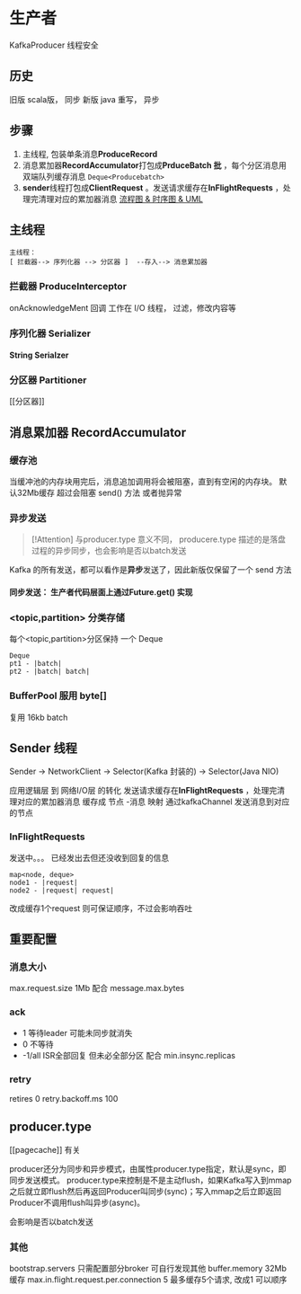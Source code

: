 # 生产者
KafkaProducer 线程安全

## 历史
旧版 scala版， 同步
新版 java 重写， 异步
## 步骤
1. 主线程, 包装单条消息**ProduceRecord**
2. 消息累加器**RecordAccumulator**打包成**PrduceBatch 批** ，每个分区消息用双端队列缓存消息 `Deque<Producebatch>`
3. **sender**线程打包成**ClientRequest** 。发送请求缓存在**InFlightRequests** ，处理完清理对应的累加器消息
[流程图 & 时序图 & UML](https://blog.csdn.net/yyoc97/article/details/88958955)

## 主线程 
```
主线程：
[ 拦截器--> 序列化器 --> 分区器 ]  --存入--> 消息累加器  
```

### 拦截器 ProduceInterceptor
onAcknowledgeMent 回调 工作在 I/O 线程，
 过滤，修改内容等
### 序列化器 Serializer

#### String Serialzer

### 分区器 Partitioner
[[分区器]]

## 消息累加器 RecordAccumulator
### 缓存池
当缓冲池的内存块用完后，消息追加调用将会被阻塞，直到有空闲的内存块。
默认32Mb缓存 超过会阻塞 send() 方法 或者抛异常

### 异步发送
> [!Attention]
> 与producer.type 意义不同， producere.type 描述的是落盘过程的异步同步，也会影响是否以batch发送

Kafka 的所有发送，都可以看作是**异步**发送了，因此新版仅保留了一个 send 方法

#### 同步发送： 生产者代码层面上通过Future.get() 实现


### <topic,partition> 分类存储
每个<topic,partition>分区保持 一个 Deque
```
Deque
pt1 - |batch| 
pt2 - |batch| batch|
```
### BufferPool 服用 byte[]
复用 16kb batch 


## Sender 线程
Sender -> NetworkClient -> Selector(Kafka 封装的) -> Selector(Java NIO)


应用逻辑层 到 网络I/O层 的转化
发送请求缓存在**InFlightRequests** ，处理完清理对应的累加器消息
缓存成 节点 -消息 映射
通过kafkaChannel 发送消息到对应的节点

### InFlightRequests
发送中。。。
已经发出去但还没收到回复的信息
```
map<node, deque>
node1 - |request| 
node2 - |request| request|
```

改成缓存1个request 则可保证顺序，不过会影响吞吐

## 重要配置

### 消息大小 
max.request.size 1Mb
配合 message.max.bytes

### ack
 - 1 等待leader 可能未同步就消失
 - 0 不等待
 - -1/all  ISR全部回复 但未必全部分区 配合 min.insync.replicas

### retry
retires 0
retry.backoff.ms 100

## producer.type 

[[pagecache]] 有关

producer还分为同步和异步模式，由属性producer.type指定，默认是sync，即同步发送模式。
producer.type来控制是不是主动flush，如果Kafka写入到mmap之后就立即flush然后再返回Producer叫同步(sync)；写入mmap之后立即返回Producer不调用flush叫异步(async)。

会影响是否以batch发送

### 其他
bootstrap.servers 只需配置部分broker 可自行发现其他
buffer.memory 32Mb缓存
max.in.flight.request.per.connection 5 最多缓存5个请求, 改成1 可以顺序
